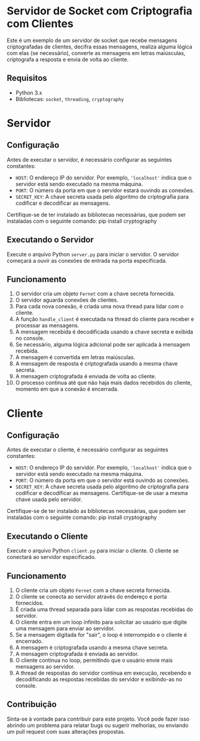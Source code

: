 # Servidor de Socket com Criptografia com Clientes

Este é um exemplo de um servidor de socket que recebe mensagens criptografadas de clientes, decifra essas mensagens, realiza alguma lógica com elas (se necessário), converte as mensagens em letras maiúsculas, criptografa a resposta e envia de volta ao cliente.

## Requisitos

- Python 3.x
- Bibliotecas: `socket`, `threading`, `cryptography`

# Servidor
## Configuração

Antes de executar o servidor, é necessário configurar as seguintes constantes:

- `HOST`: O endereço IP do servidor. Por exemplo, `'localhost'` indica que o servidor está sendo executado na mesma máquina.
- `PORT`: O número da porta em que o servidor estará ouvindo as conexões.
- `SECRET_KEY`: A chave secreta usada pelo algoritmo de criptografia para codificar e decodificar as mensagens.

Certifique-se de ter instalado as bibliotecas necessárias, que podem ser instaladas com o seguinte comando: pip install cryptography


## Executando o Servidor

Execute o arquivo Python `server.py` para iniciar o servidor. O servidor começará a ouvir as conexões de entrada na porta especificada.


## Funcionamento

1. O servidor cria um objeto `Fernet` com a chave secreta fornecida.
2. O servidor aguarda conexões de clientes.
3. Para cada nova conexão, é criada uma nova thread para lidar com o cliente.
4. A função `handle_client` é executada na thread do cliente para receber e processar as mensagens.
5. A mensagem recebida é decodificada usando a chave secreta e exibida no console.
6. Se necessário, alguma lógica adicional pode ser aplicada à mensagem recebida.
7. A mensagem é convertida em letras maiúsculas.
8. A mensagem de resposta é criptografada usando a mesma chave secreta.
9. A mensagem criptografada é enviada de volta ao cliente.
10. O processo continua até que não haja mais dados recebidos do cliente, momento em que a conexão é encerrada.

# Cliente 
## Configuração

Antes de executar o cliente, é necessário configurar as seguintes constantes:

- `HOST`: O endereço IP do servidor. Por exemplo, `'localhost'` indica que o servidor está sendo executado na mesma máquina.
- `PORT`: O número da porta em que o servidor está ouvindo as conexões.
- `SECRET_KEY`: A chave secreta usada pelo algoritmo de criptografia para codificar e decodificar as mensagens. Certifique-se de usar a mesma chave usada pelo servidor.

Certifique-se de ter instalado as bibliotecas necessárias, que podem ser instaladas com o seguinte comando: pip install cryptography


## Executando o Cliente

Execute o arquivo Python `client.py` para iniciar o cliente. O cliente se conectará ao servidor especificado.


## Funcionamento

1. O cliente cria um objeto `Fernet` com a chave secreta fornecida.
2. O cliente se conecta ao servidor através do endereço e porta fornecidos.
3. É criada uma thread separada para lidar com as respostas recebidas do servidor.
4. O cliente entra em um loop infinito para solicitar ao usuário que digite uma mensagem para enviar ao servidor.
5. Se a mensagem digitada for "sair", o loop é interrompido e o cliente é encerrado.
6. A mensagem é criptografada usando a mesma chave secreta.
7. A mensagem criptografada é enviada ao servidor.
8. O cliente continua no loop, permitindo que o usuário envie mais mensagens ao servidor.
9. A thread de respostas do servidor continua em execução, recebendo e decodificando as respostas recebidas do servidor e exibindo-as no console.

## Contribuição

Sinta-se à vontade para contribuir para este projeto. Você pode fazer isso abrindo um problema para relatar bugs ou sugerir melhorias, ou enviando um pull request com suas alterações propostas.

